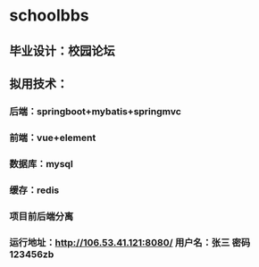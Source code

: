 # schoolbbs
## 毕业设计：校园论坛
## 拟用技术：
### 后端：springboot+mybatis+springmvc
### 前端：vue+element
### 数据库：mysql
### 缓存：redis
### 项目前后端分离
### 运行地址：http://106.53.41.121:8080/   用户名：张三  密码123456zb
